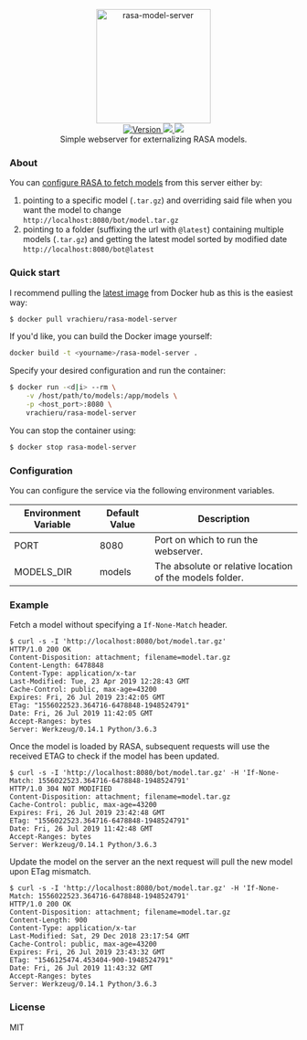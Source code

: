 <p align="center">
    <img src="https://user-images.githubusercontent.com/5860071/61949755-7dbca580-afb4-11e9-87b6-1187933cccfb.png" width="200" border="0" alt="rasa-model-server">
    <br/>
    <a href="https://github.com/vrachieru/rasa-model-server/releases/latest">
        <img src="https://img.shields.io/badge/version-1.0-brightgreen.svg?style=flat-square" alt="Version">
    </a>
    <a href="https://hub.docker.com/r/vrachieru/rasa-model-server/">
        <img src="https://img.shields.io/docker/stars/vrachieru/rasa-model-server.svg?style=flat-square" />
    </a>
    <a href="https://hub.docker.com/r/vrachieru/rasa-model-server/">
        <img src="https://img.shields.io/docker/pulls/vrachieru/rasa-model-server.svg?style=flat-square" />
    </a>
    <br/>
    Simple webserver for externalizing RASA models.
</p>

### About

You can [configure RASA to fetch models](https://rasa.com/docs/rasa/user-guide/running-the-server/#fetching-models-from-a-server) from this server either by:  
1. pointing to a specific model (`.tar.gz`) and overriding said file when you want the model to change  
`http://localhost:8080/bot/model.tar.gz`  
2. pointing to a folder (suffixing the url with `@latest`) containing multiple models (`.tar.gz`) and getting the latest model sorted by modified date  
`http://localhost:8080/bot@latest`

### Quick start

I recommend pulling the [latest image](https://hub.docker.com/r/vrachieru/rasa-model-server/) from Docker hub as this is the easiest way:
```bash
$ docker pull vrachieru/rasa-model-server
```

If you'd like, you can build the Docker image yourself:
```bash
docker build -t <yourname>/rasa-model-server .
```

Specify your desired configuration and run the container:
```bash
$ docker run -<d|i> --rm \
    -v /host/path/to/models:/app/models \
    -p <host_port>:8080 \
    vrachieru/rasa-model-server
```

You can stop the container using: 
```bash
$ docker stop rasa-model-server
```


### Configuration

You can configure the service via the following environment variables.

| Environment Variable  | Default Value | Description                                             |
| --------------------- | ------------- | ------------------------------------------------------- |
| PORT                  | 8080          | Port on which to run the webserver.                     |
| MODELS_DIR            | models        | The absolute or relative location of the models folder. |


### Example

Fetch a model without specifying a `If-None-Match` header.
```
$ curl -s -I 'http://localhost:8080/bot/model.tar.gz'
HTTP/1.0 200 OK
Content-Disposition: attachment; filename=model.tar.gz
Content-Length: 6478848
Content-Type: application/x-tar
Last-Modified: Tue, 23 Apr 2019 12:28:43 GMT
Cache-Control: public, max-age=43200
Expires: Fri, 26 Jul 2019 23:42:05 GMT
ETag: "1556022523.364716-6478848-1948524791"
Date: Fri, 26 Jul 2019 11:42:05 GMT
Accept-Ranges: bytes
Server: Werkzeug/0.14.1 Python/3.6.3
```

Once the model is loaded by RASA, subsequent requests will use the received ETAG to check if the model has been updated.
```
$ curl -s -I 'http://localhost:8080/bot/model.tar.gz' -H 'If-None-Match: 1556022523.364716-6478848-1948524791'
HTTP/1.0 304 NOT MODIFIED
Content-Disposition: attachment; filename=model.tar.gz
Cache-Control: public, max-age=43200
Expires: Fri, 26 Jul 2019 23:42:48 GMT
ETag: "1556022523.364716-6478848-1948524791"
Date: Fri, 26 Jul 2019 11:42:48 GMT
Accept-Ranges: bytes
Server: Werkzeug/0.14.1 Python/3.6.3
```

Update the model on the server an the next request will pull the new model upon ETag mismatch.
```
$ curl -s -I 'http://localhost:8080/bot/model.tar.gz' -H 'If-None-Match: 1556022523.364716-6478848-1948524791'
HTTP/1.0 200 OK
Content-Disposition: attachment; filename=model.tar.gz
Content-Length: 900
Content-Type: application/x-tar
Last-Modified: Sat, 29 Dec 2018 23:17:54 GMT
Cache-Control: public, max-age=43200
Expires: Fri, 26 Jul 2019 23:43:32 GMT
ETag: "1546125474.453404-900-1948524791"
Date: Fri, 26 Jul 2019 11:43:32 GMT
Accept-Ranges: bytes
Server: Werkzeug/0.14.1 Python/3.6.3
```

### License

MIT